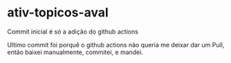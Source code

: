 # ativ-topicos-aval

Commit inicial é só a adição do github actions

Ultimo commit foi porquê o github actions não queria me deixar dar um Pull, então baixei manualmente, commitei, e mandei.
